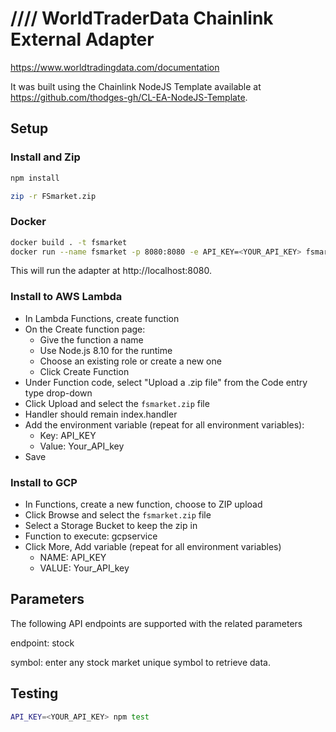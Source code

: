 # //// WorldTraderData Chainlink External Adapter
https://www.worldtradingdata.com/documentation



It was built using the Chainlink NodeJS Template available at https://github.com/thodges-gh/CL-EA-NodeJS-Template.

## Setup

### Install and Zip
```bash
npm install
```

```bash
zip -r FSmarket.zip
```


### Docker
```bash
docker build . -t fsmarket
docker run --name fsmarket -p 8080:8080 -e API_KEY=<YOUR_API_KEY> fsmarket
```

This will run the adapter at http://localhost:8080.

### Install to AWS Lambda

- In Lambda Functions, create function
- On the Create function page:
  - Give the function a name
  - Use Node.js 8.10 for the runtime
  - Choose an existing role or create a new one
  - Click Create Function
- Under Function code, select "Upload a .zip file" from the Code entry type drop-down
- Click Upload and select the `fsmarket.zip` file
- Handler should remain index.handler
- Add the environment variable (repeat for all environment variables):
  - Key: API_KEY
  - Value: Your_API_key
- Save


###  Install to GCP

- In Functions, create a new function, choose to ZIP upload
- Click Browse and select the `fsmarket.zip` file
- Select a Storage Bucket to keep the zip in
- Function to execute: gcpservice
- Click More, Add variable (repeat for all environment variables)
  - NAME: API_KEY
  - VALUE: Your_API_key

## Parameters
The following API endpoints are supported with the related parameters

endpoint: stock

symbol: enter any stock market unique symbol to retrieve data.

## Testing
```bash
API_KEY=<YOUR_API_KEY> npm test
```

